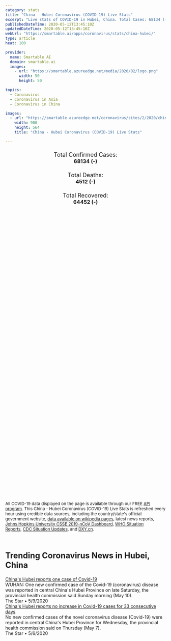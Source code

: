 ```yaml
---
category: stats
title: "China - Hubei Coronavirus (COVID-19) Live Stats"
excerpt: "Live stats of COVID-19 in Hubei, China. Total Cases: 68134 (-), Deaths: 4512 (-), Recoveries: 64452(-)."
publishedDateTime: 2020-05-12T13:45:10Z
updatedDateTime: 2020-05-12T13:45:10Z
webUrl: "https://smartable.ai/apps/coronavirus/stats/china-hubei/"
type: article
heat: 100

provider:
  name: Smartable AI
  domain: smartable.ai
  images:
    - url: "https://smartable.azureedge.net/media/2020/02/logo.png"
      width: 50
      height: 50

topics:
  - Coronavirus
  - Coronavirus in Asia
  - Coronavirus in China

images:
  - url: "https://smartable.azureedge.net/coronavirus/sites/2/2020/china-hubei.jpg"
    width: 900
    height: 564
    title: "China - Hubei Coronavirus (COVID-19) Live Stats"

---
```

<div class="total-stats" style="text-align: center;">
    <h3>
	    <div style="font-size: 18px; font-weight: 400;">Total Confirmed Cases:</div>
	    68134 (-)
    </h3>
    <h3>
	    <div style="font-size: 18px; font-weight: 400;">Total Deaths:</div>
	    4512 (-)
    </h3>
    <h3>
	    <div style="font-size: 18px; font-weight: 400;">Total Recovered:</div>
	    64452 (-)
    </h3>
</div>

<script type="text/javascript" src="https://www.gstatic.com/charts/loader.js"></script>

<div id="time_series_chart" style="width: 100%; height: 400px;"></div>
<script type="text/javascript">
  google.charts.load('current', {'packages':['corechart']});
  google.charts.setOnLoadCallback(drawChart);
  function drawChart() {
    var data = google.visualization.arrayToDataTable([
      ['Date', 'Total Cases', 'Total Deaths', 'Total Recovered'],
      ['1/22/2020', 444, 17, 28],['1/23/2020', 444, 17, 28],['1/24/2020', 549, 24, 31],['1/25/2020', 761, 40, 32],['1/26/2020', 1058, 52, 42],['1/27/2020', 1423, 76, 45],['1/28/2020', 3554, 125, 80],['1/29/2020', 3554, 125, 88],['1/30/2020', 4903, 162, 90],['1/31/2020', 5806, 204, 141],['2/1/2020', 7153, 249, 168],['2/2/2020', 11177, 350, 295],['2/3/2020', 13522, 414, 386],['2/4/2020', 16678, 479, 522],['2/5/2020', 19665, 549, 633],['2/6/2020', 22112, 618, 817],['2/7/2020', 24953, 699, 1115],['2/8/2020', 27100, 780, 1439],['2/9/2020', 29631, 871, 1795],['2/10/2020', 31728, 974, 2222],['2/11/2020', 33366, 1068, 2639],['2/12/2020', 33366, 1068, 2686],['2/13/2020', 48206, 1310, 3459],['2/14/2020', 54406, 1457, 4774],['2/15/2020', 56249, 1596, 5623],['2/16/2020', 58182, 1696, 6639],['2/17/2020', 59989, 1789, 7862],['2/18/2020', 61682, 1921, 9128],['2/19/2020', 62031, 2029, 10337],['2/20/2020', 62442, 2144, 11788],['2/21/2020', 62662, 2144, 11881],['2/22/2020', 64084, 2346, 15299],['2/23/2020', 64084, 2346, 15343],['2/24/2020', 64287, 2495, 16748],['2/25/2020', 64786, 2563, 18971],['2/26/2020', 65187, 2615, 20969],['2/27/2020', 65596, 2641, 23383],['2/28/2020', 65914, 2682, 26403],['2/29/2020', 66337, 2727, 28993],['3/1/2020', 66907, 2761, 31536],['3/2/2020', 67103, 2803, 33934],['3/3/2020', 67217, 2835, 36208],['3/4/2020', 67332, 2871, 38557],['3/5/2020', 67466, 2902, 40592],['3/6/2020', 67592, 2931, 42033],['3/7/2020', 67666, 2959, 43500],['3/8/2020', 67707, 2986, 45235],['3/9/2020', 67743, 3008, 46488],['3/10/2020', 67760, 3024, 47743],['3/11/2020', 67773, 3046, 49134],['3/12/2020', 67781, 3056, 50318],['3/13/2020', 67790, 3075, 52943],['3/14/2020', 67794, 3085, 54278],['3/15/2020', 67798, 3099, 55094],['3/16/2020', 67799, 3111, 55987],['3/17/2020', 67800, 3122, 56886],['3/18/2020', 67800, 3130, 57678],['3/19/2020', 67800, 3132, 58381],['3/20/2020', 67800, 3139, 58943],['3/21/2020', 67800, 3144, 59432],['3/22/2020', 67800, 3153, 59879],['3/23/2020', 67800, 3153, 59882],['3/24/2020', 67801, 3160, 60324],['3/25/2020', 67801, 3169, 61201],['3/26/2020', 67801, 3169, 61201],['3/27/2020', 67801, 3177, 62098],['3/28/2020', 67801, 3182, 62565],['3/29/2020', 67801, 3186, 62882],['3/30/2020', 67801, 3187, 63153],['3/31/2020', 67801, 3187, 63153],['4/1/2020', 67802, 3193, 63326],['4/2/2020', 67802, 3193, 63326],['4/3/2020', 67802, 3193, 63326],['4/4/2020', 67802, 3193, 63326],['4/5/2020', 67802, 3193, 63326],['4/6/2020', 67802, 3193, 63326],['4/7/2020', 67802, 3193, 63326],['4/8/2020', 67802, 3193, 63326],['4/9/2020', 67802, 3193, 63326],['4/10/2020', 67803, 3219, 64264],['4/11/2020', 67803, 3219, 64281],['4/12/2020', 67803, 3219, 64281],['4/13/2020', 67803, 3221, 64363],['4/14/2020', 67803, 3222, 64402],['4/15/2020', 67803, 3222, 64435],['4/16/2020', 68128, 4512, 64452],['4/17/2020', 68128, 4512, 64452],['4/18/2020', 68128, 4512, 64452],['4/19/2020', 68128, 4512, 64452],['4/20/2020', 68128, 4512, 64452],['4/21/2020', 68128, 4512, 64452],['4/22/2020', 68128, 4512, 64452],['4/23/2020', 68128, 4512, 64452],['4/24/2020', 68128, 4512, 64452],['4/25/2020', 68128, 4512, 64452],['4/26/2020', 68128, 4512, 64452],['4/27/2020', 68128, 4512, 64452],['4/28/2020', 68128, 4512, 64452],['4/29/2020', 68128, 4512, 64452],['4/30/2020', 68128, 4512, 64452],['5/1/2020', 68128, 4512, 64452],['5/2/2020', 68128, 4512, 64452],['5/3/2020', 68128, 4512, 64452],['5/4/2020', 68128, 4512, 64452],['5/5/2020', 68128, 4512, 64452],['5/6/2020', 68128, 4512, 64452],['5/7/2020', 68128, 4512, 64452],['5/8/2020', 68128, 4512, 64452],['5/9/2020', 68129, 4512, 64452],['5/10/2020', 68134, 4512, 64452],['5/11/2020', 68134, 4512, 64452],['5/12/2020', 68134, 4512, 64452],
    ]);
    var options = {
      curveType: 'none',
      chartArea: {'width': '80%', 'height': '80%'},
      legend: { position: 'top' },
      lineWidth: 5,
      colors: ['#f60109', '#444444', '#81B71F']
    };
    var chart = new google.visualization.LineChart(document.getElementById('time_series_chart'));
    chart.draw(data, options);
  }
</script>

<div id="geo_chart" style="width: 100%; height: 500px;"></div>
<script type="text/javascript">
  google.charts.load('current', {
    'packages':['geochart'],
    'mapsApiKey': 'AIzaSyDk1HhVhLaveyKrUhhHZ5YwzIpEcbdal6U'
  });
  google.charts.setOnLoadCallback(drawRegionsMap);
  function drawRegionsMap() {
    var data = google.visualization.arrayToDataTable([
      ['Location', 'Total Cases', 'Total Deaths'],
      ["Hubei Sheng", 68134, 4512]
    ]);
    var options = {
      backgroundColor: {fill:'transparent',stroke:'#FFF' ,strokeWidth:0 }, 
      region: 'CN',
      resolution: 'provinces', 
      legend: 'none',
      colorAxis: {
          colors: ['#FFE2E2', '#f60109']
      }
    };
    var chart = new google.visualization.GeoChart(document.getElementById('geo_chart'));
    chart.draw(data, options);
  };
</script>



<span style="font-size: 13px">All COVID-19 data displayed on the page is available through our FREE <a href="https://developer.smartable.ai">API program</a>. This China - Hubei Coronavirus (COVID-19) Live Stats is refreshed every hour using credible data sources, including the country/state's official government website, <a href="https://en.wikipedia.org/wiki/2019%E2%80%9320_coronavirus_pandemic" target="_blank">data available on wikipedia pages</a>, latest news reports, <a href="https://systems.jhu.edu/research/public-health/ncov/" target="_blank">Johns Hopkins University CSSE 2019-nCoV Dashboard</a>, <a href="https://www.who.int/emergencies/diseases/novel-coronavirus-2019/situation-reports" target="_blank">WHO Situation Reports</a>, <a href="https://www.cdc.gov/coronavirus/2019-ncov/index.html" target="_blank">CDC Situation Updates</a>, and <a href="https://ncov.dxy.cn/ncovh5/view/pneumonia" target="_blank">DXY.cn</a>.</span>


<h2 id="news" class="center" style="margin-top: 60px; font-size: 25px;">Trending Coronavirus News in Hubei, China</h2>
<div class="row">
<div class="col-md-6 col-sm-12">
  <div class="content-card">
	<a href="https://www.thestar.com.my/news/regional/2020/05/10/china039s-hubei-reports-one-case-of-covid-19"><div class="card-image" style="background-image: url(https://apicms.thestar.com.my/uploads/images/2020/05/10/675838.jpg)"></div></a>
	<div class="content">
		<div class="card-title"><a href="https://www.thestar.com.my/news/regional/2020/05/10/china039s-hubei-reports-one-case-of-covid-19">China's Hubei reports one case of Covid-19</a></div>
		<div class="card-excerpt">WUHAN: One new confirmed case of the Covid-19 (coronavirus) disease was reported in central China's Hubei Province on late Saturday, the provincial health commission said Sunday morning (May 10).</div>
		<div class="card-meta">
			<span class="card-provider">The Star</span> • <span class="card-date">5/9/2020</span>
		</div>
	</div>
  </div>
</div>
<div class="col-md-6 col-sm-12">
  <div class="content-card">
	<a href="https://www.thestar.com.my/news/regional/2020/05/07/china039s-hubei-reports-no-increase-in-covid-19-cases-for-33-consecutive-days"><div class="card-image" style="background-image: url(https://apicms.thestar.com.my/uploads/images/2020/05/07/671920.jpg)"></div></a>
	<div class="content">
		<div class="card-title"><a href="https://www.thestar.com.my/news/regional/2020/05/07/china039s-hubei-reports-no-increase-in-covid-19-cases-for-33-consecutive-days">China's Hubei reports no increase in Covid-19 cases for 33 consecutive days</a></div>
		<div class="card-excerpt">No new confirmed cases of the novel coronavirus disease (Covid-19) were reported in central China's Hubei Province for Wednesday, the provincial health commission said on Thursday (May 7).</div>
		<div class="card-meta">
			<span class="card-provider">The Star</span> • <span class="card-date">5/6/2020</span>
		</div>
	</div>
  </div>
</div>

</div>

